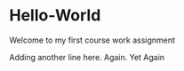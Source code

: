 # Hello-World
Welcome to my first course work assignment

Adding another line here. 
Again. Yet Again 

